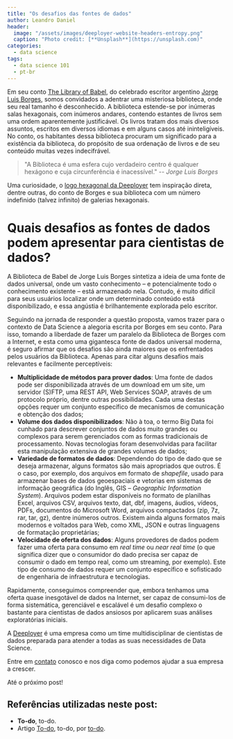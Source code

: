 ```yaml
---
title: "Os desafios das fontes de dados"
author: Leandro Daniel
header:
  image: "/assets/images/deeployer-website-headers-entropy.png"
  caption: "Photo credit: [**Unsplash**](https://unsplash.com)"
categories:
  - data science
tags: 
  - data science 101
  - pt-br
---
```


Em seu conto [The Library of Babel](https://en.wikipedia.org/wiki/The_Library_of_Babel), do celebrado escritor argentino [Jorge Luis Borges](https://en.wikipedia.org/wiki/Jorge_Luis_Borges), somos convidados a adentrar uma misteriosa biblioteca, onde seu real tamanho é desconhecido. A biblioteca estende-se por inúmeras salas hexagonais, com inúmeros andares, contendo estantes de livros sem uma ordem aparentemente justificável. Os livros tratam dos mais diversos assuntos, escritos em diversos idiomas e em alguns casos até ininteligíveis. No conto, os habitantes dessa biblioteca procuram um significado para a existência da biblioteca, do propósito de sua ordenação de livros e de seu conteúdo muitas vezes indecifrável.

> "A Biblioteca é uma esfera cujo verdadeiro centro é qualquer hexágono e cuja circunferência é inacessível." _-- Jorge Luis Borges_

Uma curiosidade, o [logo hexagonal da Deeployer](https://deeployer.com.br/assets/images/Deeployer-Logo-Hexagon-Avatar.png) tem inspiração direta, dentre outras, do conto de Borges e sua biblioteca com um número indefinido (talvez infinito) de galerias hexagonais.

# Quais desafios as fontes de dados podem apresentar para cientistas de dados?

A Biblioteca de Babel de Jorge Luis Borges sintetiza a ideia de uma fonte de dados universal, onde um vasto conhecimento – e potencialmente todo o conhecimento existente – está armazenado nela. Contudo, é muito difícil para seus usuários localizar onde um determinado conteúdo está disponibilizado, e essa angústia é brilhantemente explorada pelo escritor.

Seguindo na jornada de responder a questão proposta, vamos trazer para o contexto de Data Science a alegoria escrita por Borges em seu conto. Para isso, tomando a liberdade de fazer um paralelo da Biblioteca de Borges com a Internet, e esta como uma gigantesca fonte de dados universal moderna, é seguro afirmar que os desafios são ainda maiores que os enfrentados pelos usuários da Biblioteca. 
Apenas para citar alguns desafios mais relevantes e facilmente perceptíveis:

- **Multiplicidade de métodos para prover dados**: Uma fonte de dados pode ser disponibilizada através de um download em um site, um servidor (S)FTP, uma REST API, Web Services SOAP, através de um protocolo próprio, dentre outras possibilidades. Cada uma destas opções requer um conjunto específico de mecanismos de comunicação e obtenção dos dados;
- **Volume dos dados disponibilizados**: Não à toa, o termo Big Data foi cunhado para descrever conjuntos de dados muito grandes ou complexos para serem gerenciados com as formas tradicionais de processamento. Novas tecnologias foram desenvolvidas para facilitar esta manipulação extensiva de grandes volumes de dados;
- **Variedade de formatos de dados**: Dependendo do tipo de dado que se deseja armazenar, alguns formatos são mais apropriados que outros. É o caso, por exemplo, dos arquivos em formato de _shapefile_, usado para armazenar bases de dados geoespaciais e vetorias em sistemas de informação geográfica (do Inglês, GIS – _Geographic Information System_). Arquivos podem estar disponíveis no formato de planilhas Excel, arquivos CSV, arquivos texto, dat, dbf, imagens, áudios, vídeos, PDFs, documentos do Microsoft Word, arquivos compactados (zip, 7z, rar, tar, gz), dentre inúmeros outros. Existem ainda alguns formatos mais modernos e voltados para Web, como XML, JSON e outras linguagens de formatação proprietárias;
- **Velocidade de oferta dos dados**: Alguns provedores de dados podem fazer uma oferta para consumo em _real time_ ou _near real time_ (o que significa dizer que o consumidor do dado precisa ser capaz de consumir o dado em tempo real, como um streaming, por exemplo). Este tipo de consumo de dados requer um conjunto específico e sofisticado de engenharia de infraestrutura e tecnologias.

Rapidamente, conseguimos compreender que, embora tenhamos uma oferta quase inesgotável de dados na Internet, ser capaz de consumi-los de forma sistemática, gerenciável e escalável é um desafio complexo o bastante para cientistas de dados ansiosos por aplicarem suas análises exploratórias iniciais.

A [Deeployer](mailto:contato@deeployer.com) é uma empresa como um time multidisciplinar de cientistas de dados preparada para atender a todas as suas necessidades de Data Science. 

Entre em [contato](https://deeployer.com/contact/) conosco e nos diga como podemos ajudar a sua empresa a crescer.

Até o próximo post!

## Referências utilizadas neste post:
- **To-do**, to-do.
- Artigo [To-do](#), to-do, por [to-do](#). 
